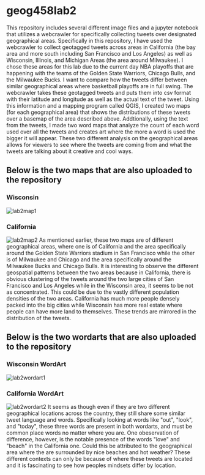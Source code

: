 # geog458lab2
This repository includes several different image files and a jupyter notebook that utilizes a webcrawler for specifically collecting tweets over designated geographical areas. Specifically in this repository, I have used the webcrawler to collect geotagged tweets across areas in California (the bay area and more south including San Francisco and Los Angeles) as well as Wisconsin, Illinois, and Michigan Areas (the area around Milwaukee). I chose these areas for this lab due to the current day NBA playoffs that are happening with the teams of the Golden State Warriors, Chicago Bulls, and the Milwaukee Bucks. I want to compare how the tweets differ between similar geographical areas where basketball playoffs are in full swing. The webcrawler takes these geotagged tweets and puts them into csv format with their latitude and longitude as well as the actual text of the tweet. Using this information and a mapping program called QGIS, I created two maps (for each geographical area) that shows the distributions of these tweets over a basemap of the area described above. Addtionally, using the text from the tweets, I made two word maps that analyze the count of each word used over all the tweets and creates art where the more a word is used the bigger it will appear. These two different analysis on the geographical areas allows for viewers to see where the tweets are coming from and what the tweets are talking about it creative and cool ways.
## Below is the two maps that are also uploaded to the repository
### Wisconsin
![lab2map1](https://user-images.githubusercontent.com/49295355/165004229-c20ff4c2-223f-4890-8bed-17ce4afe22d3.png)
### California
![lab2map2](https://user-images.githubusercontent.com/49295355/165004231-5e0171d3-71cd-4d8c-8c42-f0efcc264c6a.png)
As mentioned earlier, these two maps are of different geographical areas, where one is of California and the area specifically around the Golden State Warriors stadium in San Francisco while the other is of Milwaukee and Chicago and the area specifically around the Milwaukee Bucks and Chicago Bulls. It is interesting to observe the different geospatial patterns between the two areas because in California, there is obvious clustering of the tweets around the two large cities of San Francisco and Los Angeles while in the Wisconsin area, it seems to be not as concentrated. This could be due to the vastly different population densities of the two areas. California has much more people densely packed into the big cities while Wisconsin has more real estate where people can have more land to themselves. These trends are mirrored in the distribution of the tweets.
## Below is the two wordarts that are also uploaded to the repository
### Wisconsin WordArt
![lab2wordart1](https://user-images.githubusercontent.com/49295355/165004232-2749080b-5449-4fb0-b573-d1c46793f121.png)
### California WordArt
![lab2wordart2](https://user-images.githubusercontent.com/49295355/165004233-d70d7658-e1e5-4539-84fa-e8c6a25d3ca8.png)
It seems as though even if they are two different geographical locations across the country, they still share some similar tweet language and words. Specifically looking at words like "out", "look", and "today", these three words are present in both wordarts, and must be common place words no matter where you are. One obeservation of difference, however, is the notable presence of the words "love" and "beach" in the California one. Could this be attributed to the geographical area where the are surrounded by nice beaches and hot weather? These different contexts can only be because of where these tweets are located and it is fascinating to see how peoples mindsets differ by location.

